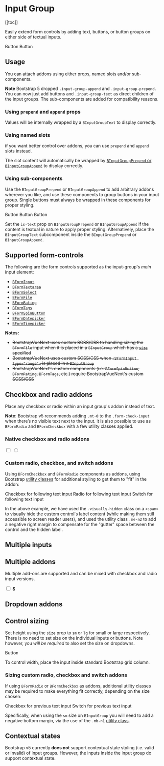 # Input Group

<ClientOnly>
  <Teleport to=".bd-toc">

[[toc]]

  </Teleport>
</ClientOnly>

<div class="lead mb-5">

Easily extend form controls by adding text, buttons, or button groups on either side of textual inputs.

</div>

<HighlightCard>
  <!-- Using props -->
  <BInputGroup size="lg" prepend="$" append=".00">
    <BFormInput />
  </BInputGroup>
  <!-- Using slots -->
  <BInputGroup class="mt-3">
    <template #append>
      <BInputGroupText><strong class="text-danger">!</strong></BInputGroupText>
    </template>
    <BFormInput />
  </BInputGroup>
  <!-- Using components -->
  <BInputGroup prepend="Username" class="mt-3">
    <BFormInput />
    <BInputGroupAppend>
      <BButton variant="outline-success">Button</BButton>
      <BButton variant="info">Button</BButton>
    </BInputGroupAppend>
  </BInputGroup>
  <template #html>

```vue-html
<!-- Using props -->
<BInputGroup size="lg" prepend="$" append=".00">
  <BFormInput />
</BInputGroup>

<!-- Using slots -->
<BInputGroup class="mt-3">
  <template #append>
    <BInputGroupText><strong class="text-danger">!</strong></BInputGroupText>
  </template>
  <BFormInput />
</BInputGroup>

<!-- Using components -->
<BInputGroup prepend="Username" class="mt-3">
  <BFormInput />
  <BInputGroupAppend>
    <BButton variant="outline-success">Button</BButton>
    <BButton variant="info">Button</BButton>
  </BInputGroupAppend>
</BInputGroup>
```

  </template>
</HighlightCard>

## Usage

You can attach addons using either props, named slots and/or sub-components.

**Note** Bootstrap 5 dropped `.input-group-append` and `.input-group-prepend`. You can now just add buttons and `.input-group-text` as direct children of the input groups. The sub-components are added for compatibility reasons.

### Using `prepend` and `append` props

Values will be internally wrapped by a `BInputGroupText` to display correctly.

<HighlightCard>
  <BInputGroup prepend="$" append=".00">
    <BFormInput />
  </BInputGroup>
  <BInputGroup prepend="0" append="100" class="mt-3">
    <BFormInput type="range" min="0" max="100" />
  </BInputGroup>
  <template #html>

```vue-html
<BInputGroup prepend="$" append=".00">
  <BFormInput />
</BInputGroup>

<BInputGroup prepend="0" append="100" class="mt-3">
  <BFormInput type="range" min="0" max="100" />
</BInputGroup>
```

  </template>
</HighlightCard>

### Using named slots

if you want better control over addons, you can use `prepend` and `append` slots instead.

The slot content will automatically be wrapped by
[`BInputGroupPrepend` or `BInputGroupAppend`](#using-sub-components) to display correctly.

<HighlightCard>
  <BInputGroup>
    <template #prepend>
      <BInputGroupText >Username</BInputGroupText>
    </template>
    <BFormInput />
    <template #append>
      <BDropdown text="Dropdown" variant="success">
        <BDropdownItem>Action A</BDropdownItem>
        <BDropdownItem>Action B</BDropdownItem>
      </BDropdown>
    </template>
  </BInputGroup>
  <template #html>

```vue-html
<BInputGroup>
  <template #prepend>
    <BInputGroupText>Username</BInputGroupText>
  </template>
  <BFormInput />
  <template #append>
    <BDropdown text="Dropdown" variant="success">
      <BDropdownItem>Action A</BDropdownItem>
      <BDropdownItem>Action B</BDropdownItem>
    </BDropdown>
  </template>
</BInputGroup>
```

  </template>
</HighlightCard>

### Using sub-components

Use the `BInputGroupPrepend` or `BInputGroupAppend` to add arbitrary addons wherever you
like, and use these components to group buttons in your input group. Single buttons must always be
wrapped in these components for proper styling.

<HighlightCard>
  <BInputGroup>
    <BInputGroupPrepend>
      <BButton variant="outline-info">Button</BButton>
    </BInputGroupPrepend>
    <BFormInput type="number" min="0.00" />
    <BInputGroupAppend>
      <BButton variant="outline-secondary">Button</BButton>
      <BButton variant="outline-primary">Button</BButton>
    </BInputGroupAppend>
  </BInputGroup>
  <template #html>

```vue-html
<BInputGroup>
  <BInputGroupPrepend>
    <BButton variant="outline-info">Button</BButton>
  </BInputGroupPrepend>
  <BFormInput type="number" min="0.00" />
  <BInputGroupAppend>
    <BButton variant="outline-secondary">Button</BButton>
    <BButton variant="outline-primary">Button</BButton>
  </BInputGroupAppend>
</BInputGroup>
```

  </template>
</HighlightCard>

Set the `is-text` prop on `BInputGroupPrepend` or `BInputGroupAppend` if the content is
textual in nature to apply proper styling. Alternatively, place the `BInputGroupText`
subcomponent inside the `BInputGroupPrepend` or `BInputGroupAppend`.

## Supported form-controls

The following are the form controls supported as the input-group's _main_ input element:

- [`BFormInput`](/docs/components/form-input)
- [`BFormTextarea`](/docs/components/form-textarea)
- [`BFormSelect`](/docs/components/form-select)
- [`BFormFile`](/docs/components/form-file)
- [`BFormRating`](/docs/components/form-rating)
- [`BFormTags`](/docs/components/form-tags)
- [`BFormSpinButton`](/docs/components/form-spinbutton)
- [`BFormDatepicker`](/docs/components/form-datepicker)
- [`BFormTimepicker`](/docs/components/form-timepicker)

**Notes:**

- ~~BootstrapVueNext uses custom SCSS/CSS to handling sizing the `BFormFile` input when it is placed
  in a `BInputGroup` which has a [`size`](#control-sizing) specified~~
- ~~BootstrapVueNext uses custom SCSS/CSS when `<BFormInput type="range">` is placed in a `BInputGroup`~~
- ~~BootstrapVueNext's custom components (i.e. `BFormSpinButton`, `BFormRating`, `BFormTags`,
  etc.) require BootstrapVueNext's custom SCSS/CSS~~

## Checkbox and radio addons

Place any checkbox or radio within an input group's addon instead of text.

**Note:** Bootstrap v5 recommends adding `.mt-0` to the `.form-check-input` when there’s no visible text next to the input.
It is also possible to use as `BFormRadio` and `BFormCheckbox` with a few utility
classes applied.

### Native checkbox and radio addons

<HighlightCard>
  <BInputGroup class="mb-2">
    <BInputGroupPrepend is-text>
      <input type="checkbox" aria-label="Checkbox for following text input">
    </BInputGroupPrepend>
    <BFormInput aria-label="Text input with checkbox" />
  </BInputGroup>
  <BInputGroup>
    <BInputGroupPrepend is-text>
      <input type="radio" aria-label="Radio for following text input">
    </BInputGroupPrepend>
    <BFormInput aria-label="Text input with radio input" />
  </BInputGroup>
  <template #html>

```vue-html
<BInputGroup class="mb-2">
  <BInputGroupPrepend is-text>
    <input type="checkbox" aria-label="Checkbox for following text input" />
  </BInputGroupPrepend>
  <BFormInput aria-label="Text input with checkbox" />
</BInputGroup>

<BInputGroup>
  <BInputGroupPrepend is-text>
    <input type="radio" aria-label="Radio for following text input" />
  </BInputGroupPrepend>
  <BFormInput aria-label="Text input with radio input" />
</BInputGroup>
```

  </template>
</HighlightCard>

### Custom radio, checkbox, and switch addons

Using `BFormCheckbox` and `BFormRadio` components as addons, using Bootstrap
[utility classes](/docs/reference/utility-classes) for additional styling to get them to "fit" in
the addon:

<HighlightCard>
  <BInputGroup class="mb-2">
    <BInputGroupPrepend is-text>
      <BFormCheckbox class="me-n2">
        <span class="visually-hidden">Checkbox for following text input</span>
      </BFormCheckbox>
    </BInputGroupPrepend>
    <BFormInput aria-label="Text input with checkbox" />
  </BInputGroup>
  <BInputGroup class="mb-2">
    <BInputGroupPrepend is-text>
      <BFormRadio class="me-n2">
        <span class="visually-hidden">Radio for following text input</span>
      </BFormRadio>
    </BInputGroupPrepend>
    <BFormInput aria-label="Text input with radio input" />
  </BInputGroup>
  <BInputGroup>
    <BInputGroupPrepend is-text>
      <BFormCheckbox switch class="me-n2">
        <span class="visually-hidden">Switch for following text input</span>
      </BFormCheckbox>
    </BInputGroupPrepend>
    <BFormInput aria-label="Text input with switch" />
  </BInputGroup>
  <template #html>

```vue-html
<BInputGroup class="mb-2">
  <BInputGroupPrepend is-text>
    <BFormCheckbox class="me-n2">
      <span class="visually-hidden">Checkbox for following text input</span>
    </BFormCheckbox>
  </BInputGroupPrepend>
  <BFormInput aria-label="Text input with checkbox" />
</BInputGroup>

<BInputGroup class="mb-2">
  <BInputGroupPrepend is-text>
    <BFormRadio class="me-n2">
      <span class="visually-hidden">Radio for following text input</span>
    </BFormRadio>
  </BInputGroupPrepend>
  <BFormInput aria-label="Text input with radio input" />
</BInputGroup>

<BInputGroup>
  <BInputGroupPrepend is-text>
    <BFormCheckbox switch class="me-n2">
      <span class="visually-hidden">Switch for following text input</span>
    </BFormCheckbox>
  </BInputGroupPrepend>
  <BFormInput aria-label="Text input with switch" />
</BInputGroup>
```

  </template>
</HighlightCard>

In the above example, we have used the `.visually-hidden` class on a `<span>` to visually hide the custom
control's label content (while making them still accessible to screen reader users), and used the
utility class `.me-n2` to add a negative right margin to compensate for the "gutter" space between
the control and the hidden label.

## Multiple inputs

<HighlightCard>
  <BInputGroup prepend="First and last name" class="mb-2">
    <BFormInput aria-label="First name" />
    <BFormInput aria-label="Last name" />
  </BInputGroup>
  <template #html>

```vue-html
<BInputGroup prepend="First and last name" class="mb-2">
  <BFormInput aria-label="First name" />
  <BFormInput aria-label="Last name" />
</BInputGroup>
```

  </template>
</HighlightCard>

## Multiple addons

Multiple add-ons are supported and can be mixed with checkbox and radio input versions.

<HighlightCard>
  <BInputGroup prepend="Item">
    <BInputGroupPrepend is-text>
      <input type="checkbox" aria-label="Checkbox for following text input">
    </BInputGroupPrepend>
    <BInputGroupPrepend is-text><b>$</b></BInputGroupPrepend>
    <BFormInput type="number" aria-label="Text input with checkbox" />
  </BInputGroup>
  <template #html>

```vue-html
<BInputGroup prepend="Item">
  <BInputGroupPrepend is-text>
    <input type="checkbox" aria-label="Checkbox for following text input" />
  </BInputGroupPrepend>
  <BInputGroupPrepend is-text><b>$</b></BInputGroupPrepend>
  <BFormInput type="number" aria-label="Text input with checkbox" />
</BInputGroup>
```

  </template>
</HighlightCard>

## Dropdown addons

<HighlightCard>
  <BInputGroup>
    <template #prepend>
      <BDropdown text="Dropdown" variant="info">
        <BDropdownItem>Action A</BDropdownItem>
        <BDropdownItem>Action B</BDropdownItem>
      </BDropdown>
    </template>
    <BFormInput />
    <template #append>
      <BDropdown text="Dropdown" variant="outline-secondary" v-for="i in 2" :key="i">
        <BDropdownItem>Action C</BDropdownItem>
        <BDropdownItem>Action D</BDropdownItem>
      </BDropdown>
    </template>
  </BInputGroup>
  <template #html>

```vue-html
<BInputGroup>
  <template #prepend>
    <BDropdown text="Dropdown" variant="info">
      <BDropdownItem>Action A</BDropdownItem>
      <BDropdownItem>Action B</BDropdownItem>
    </BDropdown>
  </template>
  <BFormInput />
  <template #append>
    <BDropdown text="Dropdown" variant="outline-secondary" v-for="i in 2" :key="i">
      <BDropdownItem>Action C</BDropdownItem>
      <BDropdownItem>Action D</BDropdownItem>
    </BDropdown>
  </template>
</BInputGroup>
```

  </template>
</HighlightCard>

## Control sizing

Set height using the `size` prop to `sm` or `lg` for small or large respectively. There is no need
to set size on the individual inputs or buttons. Note however, you _will be required_ to also set
the size on dropdowns.

<HighlightCard>
  <BInputGroup
    v-for="size in ['sm','','lg']"
    :key="size"
    :size="size"
    class="mb-3"
    prepend="Label"
  >
    <BFormInput />
    <BInputGroupAppend>
      <BButton size="sm" text="Button" variant="success">Button</BButton>
    </BInputGroupAppend>
  </BInputGroup>
  <template #html>

```vue-html
<BInputGroup
  v-for="size in ['sm','','lg']"
  :key="size"
  :size="size"
  class="mb-3"
  prepend="Label"
>
  <BFormInput />
  <BInputGroupAppend>
    <BButton size="sm" text="Button" variant="success">Button</BButton>
  </BInputGroupAppend>
</BInputGroup>
```

  </template>
</HighlightCard>

To control width, place the input inside standard Bootstrap grid column.

### Sizing custom radio, checkbox and switch addons

If using `BFormRadio` or `BFormCheckbox` as addons, additional utility classes may be
required to make everything fit correctly, depending on the size chosen:

<HighlightCard>
  <BInputGroup size="sm" prepend="Small" class="mb-2">
    <BFormInput aria-label="Small text input with custom switch" />
    <BInputGroupAppend is-text>
    <BFormCheckbox switch class="me-n2 mb-n1">
        <span class="visually-hidden">Checkbox for previous text input</span>
    </BFormCheckbox>
    </BInputGroupAppend>
  </BInputGroup>
  <BInputGroup size="lg" prepend="Large" class="mb-2">
    <BFormInput aria-label="Large text input with switch" />
    <BInputGroupAppend is-text>
      <BFormCheckbox switch class="me-n2">
        <span class="visually-hidden">Switch for previous text input</span>
      </BFormCheckbox>
    </BInputGroupAppend>
  </BInputGroup>
  <template #html>

```vue-html
<BInputGroup size="sm" prepend="Small" class="mb-2">
  <BFormInput aria-label="Small text input with custom switch" />
  <BInputGroupAppend is-text>
    <BFormCheckbox switch class="me-n2 mb-n1">
      <span class="visually-hidden">Checkbox for previous text input</span>
    </BFormCheckbox>
  </BInputGroupAppend>
</BInputGroup>

<BInputGroup size="lg" prepend="Large" class="mb-2">
  <BFormInput aria-label="Large text input with switch" />
  <BInputGroupAppend is-text>
    <BFormCheckbox switch class="me-n2">
      <span class="visually-hidden">Switch for previous text input</span>
    </BFormCheckbox>
  </BInputGroupAppend>
</BInputGroup>
```

  </template>
</HighlightCard>

Specifically, when using the `sm` size on `BInputGroup` you will need to add a negative bottom
margin, via the use of the `.mb-n1` [utility class](/docs/reference/utility-classes).

## Contextual states

Bootstrap v5 currently **does not** support contextual state styling (i.e. valid or invalid) of
input groups. However, the inputs inside the input group do support contextual state.

<ComponentReference :data="data" />

<script setup lang="ts">
import {data} from '../../data/components/inputGroup.data'
import ComponentReference from '../../components/ComponentReference.vue'
import HighlightCard from '../../components/HighlightCard.vue'
import {
  BFormRadio,
  BFormCheckbox,
  BInputGroupPrepend,
  BDropdown,
  BDropdownItem,
  BCard,
  BCardBody,
  BButton,
  BInputGroupAppend,
  BInputGroup,
  BFormInput,
  BInputGroupText
} from 'bootstrap-vue-next'
</script>
